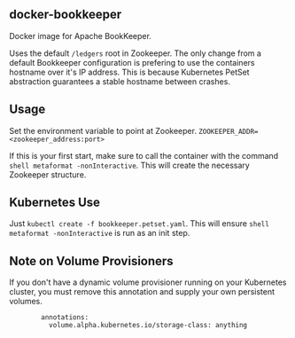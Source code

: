 ## docker-bookkeeper

Docker image for Apache BookKeeper.

Uses the default `/ledgers` root in Zookeeper.
The only change from a default Bookkeeper configuration is prefering to
use the containers hostname over it's IP address. This is because Kubernetes
PetSet abstraction guarantees a stable hostname between crashes.

## Usage

Set the environment variable to point at Zookeeper.
`ZOOKEEPER_ADDR=<zookeeper_address:port>`

If this is your first start, make sure to call the container with the
command `shell metaformat -nonInteractive`. This will create the necessary
Zookeeper structure.

## Kubernetes Use

Just `kubectl create -f bookkeeper.petset.yaml`. This will ensure
`shell metaformat -nonInteractive` is run as an init step.

## Note on Volume Provisioners
If you don't have a dynamic volume provisioner running on your Kubernetes cluster, you must remove this annotation and
supply your own persistent volumes.

```
        annotations:
          volume.alpha.kubernetes.io/storage-class: anything
```
